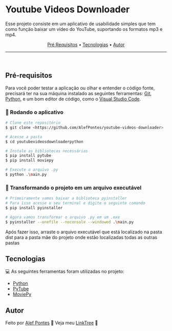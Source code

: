 # Youtube Videos Downloader
<p>Esse projeto consiste em um aplicativo de usabilidade simples que tem como função baixar um vídeo do YouTube, suportando os formatos mp3 e mp4.</p> 

<p align="center">
 <a href="#pré-requisitos">Pré Requisitos</a> •
 <a href="#tecnologias">Tecnologias</a> •
 <a href="#autor">Autor</a>

 ---

 <br>
</p>

## Pré-requisitos

Para você poder testar a aplicação ou olhar e entender o código fonte, precisará ter na sua máquina instalado as seguintes ferramentas:
[Git](https://git-scm.com/), [Python](https://www.python.org/), e um bom editor de código, como o [Visual Studio Code](https://code.visualstudio.com/).

### 🎲 Rodando o aplicativo
```bash
# Clone este repositório
$ git clone <https://github.com/AlefPontes/youtube-videos-downloader>

# Acesse a pasta
$ cd youtubevideosdownloaderpython

# Instale as bibliotecas necessárias
$ pip install pytube
$ pip install moviepy

# Execute o arquivo .py
$ python .\main.py
```

### 💾 Transformando o projeto em um arquivo executável
```bash
# Primeiramente vamos baixar a biblioteca pyinstaller
# Para isso acesse o seu terminal e digite o seguinte comando
$ pip install pyinstaller

# Agora vamos transformar o arquivo .py em um .exe
$ pyinstaller --onefile --noconsole --windowed .\main.py
```

Após fazer isso, arraste o arquivo executável que está localizado na pasta dist para a pasta mãe do projeto onde estão localizadas todas as outras pastas

## Tecnologias
💻 As seguintes ferramentas foram utilizadas no projeto:
- [Python](https://www.python.org/)
- [PyTube](https://pytube.io/en/latest/)
- [MoviePy](https://pypi.org/project/moviepy/)

## Autor
Feito por [Alef Pontes](https://www.github.com/AlefPontes) 👋 Veja meu [LinkTree](https://linkr.bio/AlefPontes) 🎄
